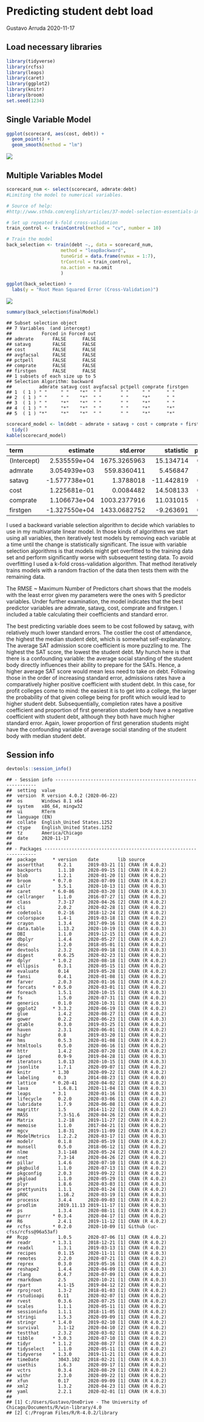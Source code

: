 Predicting student debt load
================
Gustavo Arruda
2020-11-17

## Load necessary libraries

``` r
library(tidyverse)
library(rcfss)
library(leaps)
library(caret)
library(ggplot2)
library(knitr)
library(broom)
set.seed(1234)
```

## Single Variable Model

``` r
ggplot(scorecard, aes(cost, debt)) +
  geom_point() +
  geom_smooth(method = "lm")
```

![](scorecard_files/figure-gfm/unnamed-chunk-2-1.png)<!-- -->

## Multiple Variables Model

``` r
scorecard_num <- select(scorecard, admrate:debt)
#Limiting the model to numerical variables.

# Source of help:
#http://www.sthda.com/english/articles/37-model-selection-essentials-in-r/154-stepwise-regression-essentials-in-r/

# Set up repeated k-fold cross-validation
train_control <- trainControl(method = "cv", number = 10)

# Train the model
back_selection <- train(debt ~., data = scorecard_num,
                    method = "leapBackward", 
                    tuneGrid = data.frame(nvmax = 1:7),
                    trControl = train_control,
                    na.action = na.omit
                    )

ggplot(back_selection) +
  labs(y = "Root Mean Squared Error (Cross-Validation)")
```

![](scorecard_files/figure-gfm/unnamed-chunk-3-1.png)<!-- -->

``` r
summary(back_selection$finalModel)
```

    ## Subset selection object
    ## 7 Variables  (and intercept)
    ##           Forced in Forced out
    ## admrate       FALSE      FALSE
    ## satavg        FALSE      FALSE
    ## cost          FALSE      FALSE
    ## avgfacsal     FALSE      FALSE
    ## pctpell       FALSE      FALSE
    ## comprate      FALSE      FALSE
    ## firstgen      FALSE      FALSE
    ## 1 subsets of each size up to 5
    ## Selection Algorithm: backward
    ##          admrate satavg cost avgfacsal pctpell comprate firstgen
    ## 1  ( 1 ) " "     " "    "*"  " "       " "     " "      " "     
    ## 2  ( 1 ) " "     " "    "*"  " "       " "     "*"      " "     
    ## 3  ( 1 ) " "     "*"    "*"  " "       " "     "*"      " "     
    ## 4  ( 1 ) " "     "*"    "*"  " "       " "     "*"      "*"     
    ## 5  ( 1 ) "*"     "*"    "*"  " "       " "     "*"      "*"

``` r
scorecard_model <- lm(debt ~ admrate + satavg + cost + comprate + firstgen, data = scorecard) %>%
  tidy()
kable(scorecard_model)
```

| term        |       estimate |    std.error |   statistic | p.value |
| :---------- | -------------: | -----------: | ----------: | ------: |
| (Intercept) |   2.535559e+04 | 1675.3265963 |   15.134714 |   0e+00 |
| admrate     |   3.054939e+03 |  559.8360411 |    5.456847 |   1e-07 |
| satavg      | \-1.577738e+01 |    1.3788018 | \-11.442819 |   0e+00 |
| cost        |   1.225681e-01 |    0.0084482 |   14.508133 |   0e+00 |
| comprate    |   1.106673e+04 | 1003.2377916 |   11.031015 |   0e+00 |
| firstgen    | \-1.327550e+04 | 1433.0682752 |  \-9.263691 |   0e+00 |

I used a backward variable selection algorithm to decide which variables
to use in my multivariate linear model. In those kinds of algorithms we
start using all variables, then iteratively test models by removing each
variable at a time until the change is statistically significant. The
issue with variable selection algorithms is that models might get
overfitted to the training data set and perform significantly worse with
subsequent testing data. To avoid overfitting I used a k-fold
cross-validation algorithm. That method iteratively trains models with a
random fraction of the data then tests them with the remaining data.

The RMSE \~ Maximum Number of Predictors chart shows that the models
with the least error given my parameters were the ones with 5 predictor
variables. Under further examination, the model indicates that the best
predictor variables are admrate, satavg, cost, comprate and firstgen. I
included a table calculating their coefficients and standard error.

The best predicting variable does seem to be cost followed by satavg,
with relatively much lower standard errors. The costlier the cost of
attendance, the highest the median student debt, which is somewhat
self-explanatory. The average SAT admission score coefficient is more
puzzling to me. The highest the SAT score, the lowest the student debt.
My hunch here is that there is a confounding variable: the average
social standing of the student body directly influences their ability to
prepare for the SATs. Hence, a higher average SAT score would mean less
need to take on debt. Following those in the order of increasing
standard error, admissions rates have a comparatively higher positive
coefficient with student debt. In this case, for profit colleges come to
mind: the easiest it is to get into a college, the larger the
probability of that given college being for profit which would lead to
higher student debt. Subsequentially, completion rates have a positive
coefficient and proportion of first generation student body have a
negative coefficient with student debt, although they both have much
higher standard error. Again, lower proportion of first generation
students might have the confounding variable of average social standing
of the student body with median student debt.

## Session info

``` r
devtools::session_info()
```

    ## - Session info ---------------------------------------------------------------
    ##  setting  value                       
    ##  version  R version 4.0.2 (2020-06-22)
    ##  os       Windows 8.1 x64             
    ##  system   x86_64, mingw32             
    ##  ui       RTerm                       
    ##  language (EN)                        
    ##  collate  English_United States.1252  
    ##  ctype    English_United States.1252  
    ##  tz       America/Chicago             
    ##  date     2020-11-17                  
    ## 
    ## - Packages -------------------------------------------------------------------
    ##  package      * version    date       lib source                        
    ##  assertthat     0.2.1      2019-03-21 [1] CRAN (R 4.0.2)                
    ##  backports      1.1.10     2020-09-15 [1] CRAN (R 4.0.2)                
    ##  blob           1.2.1      2020-01-20 [1] CRAN (R 4.0.2)                
    ##  broom        * 0.7.0      2020-07-09 [1] CRAN (R 4.0.2)                
    ##  callr          3.5.1      2020-10-13 [1] CRAN (R 4.0.3)                
    ##  caret        * 6.0-86     2020-03-20 [1] CRAN (R 4.0.3)                
    ##  cellranger     1.1.0      2016-07-27 [1] CRAN (R 4.0.2)                
    ##  class          7.3-17     2020-04-26 [2] CRAN (R 4.0.2)                
    ##  cli            2.0.2      2020-02-28 [1] CRAN (R 4.0.2)                
    ##  codetools      0.2-16     2018-12-24 [2] CRAN (R 4.0.2)                
    ##  colorspace     1.4-1      2019-03-18 [1] CRAN (R 4.0.2)                
    ##  crayon         1.3.4      2017-09-16 [1] CRAN (R 4.0.2)                
    ##  data.table     1.13.2     2020-10-19 [1] CRAN (R 4.0.3)                
    ##  DBI            1.1.0      2019-12-15 [1] CRAN (R 4.0.2)                
    ##  dbplyr         1.4.4      2020-05-27 [1] CRAN (R 4.0.2)                
    ##  desc           1.2.0      2018-05-01 [1] CRAN (R 4.0.2)                
    ##  devtools       2.3.2      2020-09-18 [1] CRAN (R 4.0.3)                
    ##  digest         0.6.25     2020-02-23 [1] CRAN (R 4.0.2)                
    ##  dplyr        * 1.0.2      2020-08-18 [1] CRAN (R 4.0.2)                
    ##  ellipsis       0.3.1      2020-05-15 [1] CRAN (R 4.0.2)                
    ##  evaluate       0.14       2019-05-28 [1] CRAN (R 4.0.2)                
    ##  fansi          0.4.1      2020-01-08 [1] CRAN (R 4.0.2)                
    ##  farver         2.0.3      2020-01-16 [1] CRAN (R 4.0.2)                
    ##  forcats      * 0.5.0      2020-03-01 [1] CRAN (R 4.0.2)                
    ##  foreach        1.5.1      2020-10-15 [1] CRAN (R 4.0.3)                
    ##  fs             1.5.0      2020-07-31 [1] CRAN (R 4.0.2)                
    ##  generics       0.1.0      2020-10-31 [1] CRAN (R 4.0.3)                
    ##  ggplot2      * 3.3.2      2020-06-19 [1] CRAN (R 4.0.2)                
    ##  glue           1.4.2      2020-08-27 [1] CRAN (R 4.0.2)                
    ##  gower          0.2.2      2020-06-23 [1] CRAN (R 4.0.3)                
    ##  gtable         0.3.0      2019-03-25 [1] CRAN (R 4.0.2)                
    ##  haven          2.3.1      2020-06-01 [1] CRAN (R 4.0.2)                
    ##  highr          0.8        2019-03-20 [1] CRAN (R 4.0.2)                
    ##  hms            0.5.3      2020-01-08 [1] CRAN (R 4.0.2)                
    ##  htmltools      0.5.0      2020-06-16 [1] CRAN (R 4.0.2)                
    ##  httr           1.4.2      2020-07-20 [1] CRAN (R 4.0.2)                
    ##  ipred          0.9-9      2019-04-28 [1] CRAN (R 4.0.3)                
    ##  iterators      1.0.13     2020-10-15 [1] CRAN (R 4.0.3)                
    ##  jsonlite       1.7.1      2020-09-07 [1] CRAN (R 4.0.2)                
    ##  knitr        * 1.30       2020-09-22 [1] CRAN (R 4.0.2)                
    ##  labeling       0.3        2014-08-23 [1] CRAN (R 4.0.0)                
    ##  lattice      * 0.20-41    2020-04-02 [2] CRAN (R 4.0.2)                
    ##  lava           1.6.8.1    2020-11-04 [1] CRAN (R 4.0.3)                
    ##  leaps        * 3.1        2020-01-16 [1] CRAN (R 4.0.3)                
    ##  lifecycle      0.2.0      2020-03-06 [1] CRAN (R 4.0.2)                
    ##  lubridate      1.7.9      2020-06-08 [1] CRAN (R 4.0.2)                
    ##  magrittr       1.5        2014-11-22 [1] CRAN (R 4.0.2)                
    ##  MASS           7.3-51.6   2020-04-26 [2] CRAN (R 4.0.2)                
    ##  Matrix         1.2-18     2019-11-27 [2] CRAN (R 4.0.2)                
    ##  memoise        1.1.0      2017-04-21 [1] CRAN (R 4.0.2)                
    ##  mgcv           1.8-31     2019-11-09 [2] CRAN (R 4.0.2)                
    ##  ModelMetrics   1.2.2.2    2020-03-17 [1] CRAN (R 4.0.3)                
    ##  modelr         0.1.8      2020-05-19 [1] CRAN (R 4.0.2)                
    ##  munsell        0.5.0      2018-06-12 [1] CRAN (R 4.0.2)                
    ##  nlme           3.1-148    2020-05-24 [2] CRAN (R 4.0.2)                
    ##  nnet           7.3-14     2020-04-26 [2] CRAN (R 4.0.2)                
    ##  pillar         1.4.6      2020-07-10 [1] CRAN (R 4.0.2)                
    ##  pkgbuild       1.1.0      2020-07-13 [1] CRAN (R 4.0.2)                
    ##  pkgconfig      2.0.3      2019-09-22 [1] CRAN (R 4.0.2)                
    ##  pkgload        1.1.0      2020-05-29 [1] CRAN (R 4.0.2)                
    ##  plyr           1.8.6      2020-03-03 [1] CRAN (R 4.0.3)                
    ##  prettyunits    1.1.1      2020-01-24 [1] CRAN (R 4.0.2)                
    ##  pROC           1.16.2     2020-03-19 [1] CRAN (R 4.0.3)                
    ##  processx       3.4.4      2020-09-03 [1] CRAN (R 4.0.2)                
    ##  prodlim        2019.11.13 2019-11-17 [1] CRAN (R 4.0.3)                
    ##  ps             1.3.4      2020-08-11 [1] CRAN (R 4.0.2)                
    ##  purrr        * 0.3.4      2020-04-17 [1] CRAN (R 4.0.2)                
    ##  R6             2.4.1      2019-11-12 [1] CRAN (R 4.0.2)                
    ##  rcfss        * 0.2.0      2020-10-09 [1] Github (uc-cfss/rcfss@96a53af)
    ##  Rcpp           1.0.5      2020-07-06 [1] CRAN (R 4.0.2)                
    ##  readr        * 1.3.1      2018-12-21 [1] CRAN (R 4.0.2)                
    ##  readxl         1.3.1      2019-03-13 [1] CRAN (R 4.0.2)                
    ##  recipes        0.1.15     2020-11-11 [1] CRAN (R 4.0.3)                
    ##  remotes        2.2.0      2020-07-21 [1] CRAN (R 4.0.2)                
    ##  reprex         0.3.0      2019-05-16 [1] CRAN (R 4.0.2)                
    ##  reshape2       1.4.4      2020-04-09 [1] CRAN (R 4.0.3)                
    ##  rlang          0.4.7      2020-07-09 [1] CRAN (R 4.0.2)                
    ##  rmarkdown      2.5        2020-10-21 [1] CRAN (R 4.0.3)                
    ##  rpart          4.1-15     2019-04-12 [2] CRAN (R 4.0.2)                
    ##  rprojroot      1.3-2      2018-01-03 [1] CRAN (R 4.0.2)                
    ##  rstudioapi     0.11       2020-02-07 [1] CRAN (R 4.0.2)                
    ##  rvest          0.3.6      2020-07-25 [1] CRAN (R 4.0.2)                
    ##  scales         1.1.1      2020-05-11 [1] CRAN (R 4.0.2)                
    ##  sessioninfo    1.1.1      2018-11-05 [1] CRAN (R 4.0.2)                
    ##  stringi        1.5.3      2020-09-09 [1] CRAN (R 4.0.2)                
    ##  stringr      * 1.4.0      2019-02-10 [1] CRAN (R 4.0.2)                
    ##  survival       3.1-12     2020-04-10 [2] CRAN (R 4.0.2)                
    ##  testthat       2.3.2      2020-03-02 [1] CRAN (R 4.0.2)                
    ##  tibble       * 3.0.3      2020-07-10 [1] CRAN (R 4.0.2)                
    ##  tidyr        * 1.1.2      2020-08-27 [1] CRAN (R 4.0.2)                
    ##  tidyselect     1.1.0      2020-05-11 [1] CRAN (R 4.0.2)                
    ##  tidyverse    * 1.3.0      2019-11-21 [1] CRAN (R 4.0.2)                
    ##  timeDate       3043.102   2018-02-21 [1] CRAN (R 4.0.3)                
    ##  usethis        1.6.3      2020-09-17 [1] CRAN (R 4.0.2)                
    ##  vctrs          0.3.4      2020-08-29 [1] CRAN (R 4.0.2)                
    ##  withr          2.3.0      2020-09-22 [1] CRAN (R 4.0.2)                
    ##  xfun           0.17       2020-09-09 [1] CRAN (R 4.0.2)                
    ##  xml2           1.3.2      2020-04-23 [1] CRAN (R 4.0.2)                
    ##  yaml           2.2.1      2020-02-01 [1] CRAN (R 4.0.3)                
    ## 
    ## [1] C:/Users/Gustavo/OneDrive - The University of Chicago/Documents/R/win-library/4.0
    ## [2] C:/Program Files/R/R-4.0.2/library
